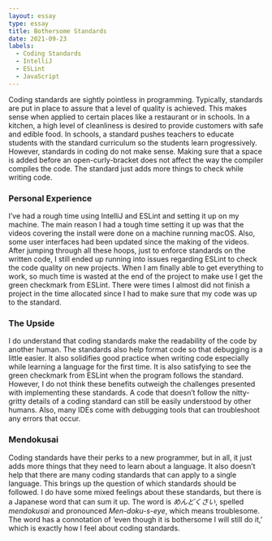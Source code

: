```yaml
---
layout: essay
type: essay
title: Bothersome Standards
date: 2021-09-23
labels:
  - Coding Standards
  - IntelliJ
  - ESLint
  - JavaScript
---
```

Coding standards are sightly pointless in programming. Typically, standards are put in place to assure that a level of quality is achieved. This makes sense when applied to certain places like a restaurant or in schools. In a kitchen, a high level of cleanliness is desired to provide customers with safe and edible food. In schools, a standard pushes teachers to educate students with the standard curriculum so the students learn progressively. However, standards in coding do not make sense. Making sure that a space is added before an open-curly-bracket does not affect the way the compiler compiles the code. The standard just adds more things to check while writing code. 

### Personal Experience
I’ve had a rough time using IntelliJ and ESLint and setting it up on my machine. The main reason I had a tough time setting it up was that the videos covering the install were done on a machine running macOS. Also, some user interfaces had been updated since the making of the videos. After jumping through all these hoops, just to enforce standards on the written code, I still ended up running into issues regarding ESLint to check the code quality on new projects. When I am finally able to get everything to work, so much time is wasted at the end of the project to make use I get the green checkmark from ESLint. There were times I almost did not finish a project in the time allocated since I had to make sure that my code was up to the standard. 

### The Upside
I do understand that coding standards make the readability of the code by another human. The standards also help format code so that debugging is a little easier. It also solidifies good practice when writing code especially while learning a language for the first time. It is also satisfying to see the green checkmark from ESLint when the program follows the standard. However, I do not think these benefits outweigh the challenges presented with implementing these standards. A code that doesn’t follow the nitty-gritty details of a coding standard can still be easily understood by other humans. Also, many IDEs come with debugging tools that can troubleshoot any errors that occur. 

### Mendokusai
Coding standards have their perks to a new programmer, but in all, it just adds more things that they need to learn about a language. It also doesn’t help that there are many coding standards that can apply to a single language. This brings up the question of which standards should be followed. I do have some mixed feelings about these standards, but there is a Japanese word that can sum it up. The word is *めんどくさい*, spelled *mendokusai* and pronounced *Men-doku-s-eye*, which means troublesome. The word has a connotation of ‘even though it is bothersome I will still do it,’ which is exactly how I feel about coding standards. 
